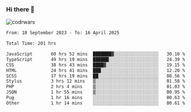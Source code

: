 ### Hi there 👋


![codrwars](https://www.codewars.com/users/rsschool_c9af20f58c35c696/badges/micro) 

<!--START_SECTION:waka-->

```txt
From: 18 September 2023 - To: 16 April 2025

Total Time: 201 hrs

JavaScript       60 hrs 52 mins  ███████▓░░░░░░░░░░░░░░░░░   30.10 %
TypeScript       49 hrs 19 mins  ██████░░░░░░░░░░░░░░░░░░░   24.39 %
CSS              38 hrs 43 mins  ████▓░░░░░░░░░░░░░░░░░░░░   19.15 %
HTML             24 hrs 41 mins  ███░░░░░░░░░░░░░░░░░░░░░░   12.20 %
SCSS             17 hrs 19 mins  ██░░░░░░░░░░░░░░░░░░░░░░░   08.56 %
Stylus           3 hrs 12 mins   ▒░░░░░░░░░░░░░░░░░░░░░░░░   01.58 %
PHP              2 hrs 4 mins    ▒░░░░░░░░░░░░░░░░░░░░░░░░   01.03 %
JSON             1 hr 55 mins    ▒░░░░░░░░░░░░░░░░░░░░░░░░   00.95 %
Pug              1 hr 16 mins    ░░░░░░░░░░░░░░░░░░░░░░░░░   00.63 %
Other            1 hr 14 mins    ░░░░░░░░░░░░░░░░░░░░░░░░░   00.61 %
```

<!--END_SECTION:waka-->
